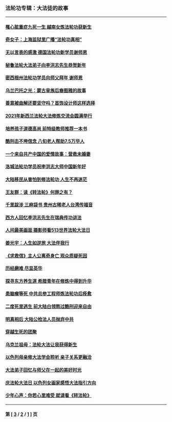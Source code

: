 ### 法轮功专辑：大法徒的故事
---
#### [罹心脏重症九死一生 越南女炼法轮功获新生](../../pages/nf1147481/n13732766.md?05140430) 
#### [奇女子：上海监狱里广播“法轮功真相”](../../pages/nf1147481/n13726443.md?05140430) 
#### [无以言表的感激 德国法轮功新学员谢师恩](../../pages/nf1147481/n13543790.md?05140430) 
#### [秘鲁法轮大法弟子向李洪志先生恭贺新年](../../pages/nf1147481/n13540182.md?05140430) 
#### [密西根州法轮功学员向师父拜年 谢师恩](../../pages/nf1147481/n13538183.md?05140430) 
#### [乌兰巴托之光：蒙古皇族后裔图雅的故事](../../pages/nf1147481/n13155759.md?05140430) 
#### [善意被曲解还要坚守吗？首饰设计师这样选择](../../pages/nf1147481/n13077575.md?05140430) 
#### [2021年新西兰法轮大法修炼交流会圆满举行](../../pages/nf1147481/n13033149.md?05140430) 
#### [培养孩子道德高尚 前特级教师推荐一本书](../../pages/nf1147481/n12938640.md?05140430) 
#### [酷刑击不垮信念 八旬老人帮助7.5万华人](../../pages/nf1147481/n12880712.md?05140430) 
#### [一个来自共产中国的爱情故事：营救未婚妻](../../pages/nf1147481/n12778386.md?05140430) 
#### [洛城法轮功学员祝李洪志大师中国新年好](../../pages/nf1147481/n12724685.md?05140430) 
#### [大陆移民从害怕到修法轮功 人生不再迷茫](../../pages/nf1147481/n12414325.md?05140430) 
#### [王友群：读《转法轮》何罪之有？](../../pages/nf1147481/n12408647.md?05140430) 
#### [千里跋涉 三麻袋书 贵州古稀老人台湾传福音](../../pages/nf1147481/n12198750.md?05140430) 
#### [西方人回忆李洪志先生在瑞典传功讲法](../../pages/nf1147481/n12099607.md?05140430) 
#### [人间最美画面 摄影师看513世界法轮大法日](../../pages/nf1147481/n12094118.md?05140430) 
#### [姜光宇：人生如逆旅 大法伴我行](../../pages/nf1147481/n12088664.md?05140430) 
#### [《求救信》主人公离奇身亡 观众质疑死因](../../pages/nf1147481/n11845215.md?05140430) 
#### [历经磨难 尽显英华](../../pages/nf1147481/n11723297.md?05140430) 
#### [探寻东方养生道 希腊青年在修炼中得到升华](../../pages/nf1147481/n11494502.md?05140430) 
#### [患脑瘤等死 中共总参工程师炼法轮功后痊愈](../../pages/nf1147481/n11466682.md?05140430) 
#### [二度死里逃生 前大陆白领熬过酷刑迎来自由](../../pages/nf1147481/n11368594.md?05140430) 
#### [明真相后 大陆公检法人员抛弃中共](../../pages/nf1147481/n11358618.md?05140430) 
#### [穿越生死的团聚](../../pages/nf1147481/n11258922.md?05140430) 
#### [乌克兰祖母：法轮大法让我获得新生](../../pages/nf1147481/n11269457.md?05140430) 
#### [以色列母亲修大法学会聆听 亲子关系更融洽](../../pages/nf1147481/n11268195.md?05140430) 
#### [大法弟子回忆与师父在一起的美好时光](../../pages/nf1147481/n11267759.md?05140430) 
#### [庆法轮大法日 以色列女画家感悟大法指引方向](../../pages/nf1147481/n11267735.md?05140430) 
#### [少年心声：你若心里难受 就请看《转法轮》](../../pages/nf1147481/n11267496.md?05140430) 

---
#### 第 [ [3](./3.md?05140430) / [2](./2.md?05140430) / [1](./1.md?05140430) ] 页
